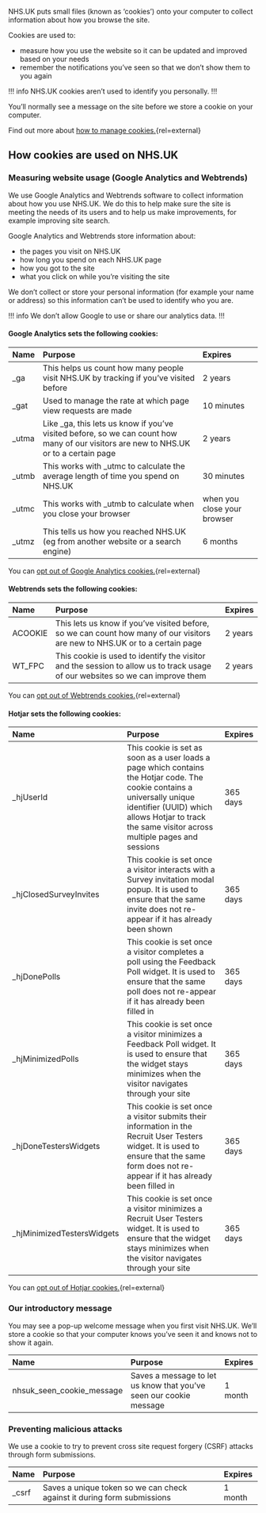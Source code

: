 NHS.UK puts small files (known as ‘cookies’) onto your computer to collect
information about how you browse the site.

Cookies are used to:

* measure how you use the website so it can be updated and improved based on your needs
* remember the notifications you’ve seen so that we don’t show them to you again

!!! info
NHS.UK cookies aren’t used to identify you personally.
!!!

You’ll normally see a message on the site before we store a cookie on your computer.

Find out more about [how to manage cookies.](http://www.aboutcookies.org/){rel=external}

## How cookies are used on NHS.UK

### Measuring website usage (Google Analytics and Webtrends)

We use Google Analytics and Webtrends software to collect information about
how you use NHS.UK. We do this to help make sure the site is meeting the needs
of its users and to help us make improvements, for example improving site search.

Google Analytics and Webtrends store information about:

* the pages you visit on NHS.UK
* how long you spend on each NHS.UK page
* how you got to the site
* what you click on while you’re visiting the site

We don’t collect or store your personal information (for example your name or
  address) so this information can’t be used to identify who you are.

!!! info
We don’t allow Google to use or share our analytics data.
!!!

#### Google Analytics sets the following cookies:

| Name   | Purpose                                                                                                                                | Expires                     |
|:-------|:---------------------------------------------------------------------------------------------------------------------------------------|:----------------------------|
| \_ga   | This helps us count how many people visit NHS.UK by tracking if you’ve visited before                                                  | 2 years                     |
| \_gat  | Used to manage the rate at which page view requests are made                                                                           | 10 minutes                  |
| \_utma | Like \_ga, this lets us know if you’ve visited before, so we can count how many of our visitors are new to NHS.UK or to a certain page | 2 years                     |
| \_utmb | This works with \_utmc to calculate the average length of time you spend on NHS.UK                                                     | 30 minutes                  |
| \_utmc | This works with \_utmb to calculate when you close your browser                                                                        | when you close your browser |
| \_utmz | This tells us how you reached NHS.UK (eg from another website or a search engine)                                                      | 6 months                    |

You can [opt out of Google Analytics cookies.](https://tools.google.com/dlpage/gaoptout){rel=external}

#### Webtrends sets the following cookies:

| Name    | Purpose                                                                                                                       | Expires |
|:--------|:------------------------------------------------------------------------------------------------------------------------------|:--------|
| ACOOKIE | This lets us know if you’ve visited before, so we can count how many of our visitors are new to NHS.UK or to a certain page   | 2 years |
| WT\_FPC | This cookie is used to identify the visitor and the session to allow us to track usage of our websites so we can improve them | 2 years |

You can [opt out of Webtrends cookies.](http://kb.webtrends.com/articles/Information/Opting-out-of-Tracking-Cookies-1365447872915){rel=external}

#### Hotjar sets the following cookies:

| Name                        | Purpose                                                                                                                                                                                                                       | Expires  |
|:----------------------------|:------------------------------------------------------------------------------------------------------------------------------------------------------------------------------------------------------------------------------|:---------|
| \_hjUserId                  | This cookie is set as soon as a user loads a page which contains the Hotjar code. The cookie contains a universally unique identifier (UUID) which allows Hotjar to track the same visitor across multiple pages and sessions | 365 days |
| \_hjClosedSurveyInvites     | This cookie is set once a visitor interacts with a Survey invitation modal popup. It is used to ensure that the same invite does not re-appear if it has already been shown                                                   | 365 days |
| \_hjDonePolls               | This cookie is set once a visitor completes a poll using the Feedback Poll widget. It is used to ensure that the same poll does not re-appear if it has already been filled in                                                | 365 days |
| \_hjMinimizedPolls          | This cookie is set once a visitor minimizes a Feedback Poll widget. It is used to ensure that the widget stays minimizes when the visitor navigates through your site                                                         | 365 days |
| \_hjDoneTestersWidgets      | This cookie is set once a visitor submits their information in the Recruit User Testers widget. It is used to ensure that the same form does not re-appear if it has already been filled in                                   | 365 days |
| \_hjMinimizedTestersWidgets | This cookie is set once a visitor minimizes a Recruit User Testers widget. It is used to ensure that the widget stays minimizes when the visitor navigates through your site                                                  | 365 days |

You can [opt out of Hotjar cookies.](https://www.hotjar.com/opt-out){rel=external}

### Our introductory message

You may see a pop-up welcome message when you first visit NHS.UK. We’ll store
a cookie so that your computer knows you’ve seen it and knows not to show it again.

| Name                         | Purpose                                                            | Expires |
|:-----------------------------|:-------------------------------------------------------------------|:--------|
| nhsuk\_seen\_cookie\_message | Saves a message to let us know that you’ve seen our cookie message | 1 month |

### Preventing malicious attacks

We use a cookie to try to prevent cross site request forgery (CSRF) attacks
through form submissions.

| Name   | Purpose                                                                 | Expires |
|:-------|:------------------------------------------------------------------------|:--------|
| \_csrf | Saves a unique token so we can check against it during form submissions | 1 month |
